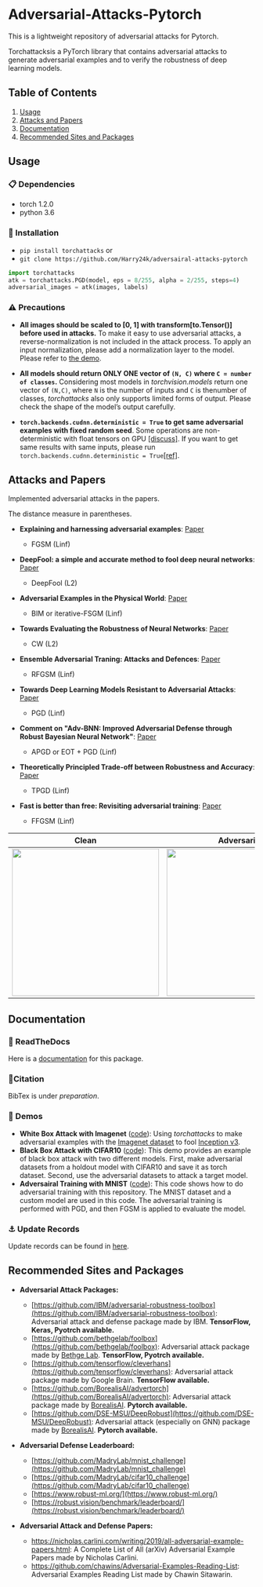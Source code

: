 # Adversarial-Attacks-Pytorch

This is a lightweight repository of adversarial attacks for Pytorch.

Torchattacksis a PyTorch library that contains adversarial attacks to generate adversarial examples and to verify the robustness of deep learning models.



## Table of Contents
1. [Usage](#Usage)
2. [Attacks and Papers](#Attacks-and-Papers)
3. [Documentation](#Documentation)
6. [Recommended Sites and Packages](#Recommended-Sites-and-Packages)



## Usage

### :clipboard: Dependencies

- torch 1.2.0
- python 3.6



### :hammer: Installation

- `pip install torchattacks` or
- `git clone https://github.com/Harry24k/adversairal-attacks-pytorch`

```python
import torchattacks
atk = torchattacks.PGD(model, eps = 8/255, alpha = 2/255, steps=4)
adversarial_images = atk(images, labels)
```



###  :warning: Precautions

* **All images should be scaled to [0, 1] with transform[to.Tensor()] before used in attacks.** To make it easy to use adversarial attacks, a reverse-normalization is not included in the attack process. To apply an input normalization, please add a normalization layer to the model. Please refer to [the demo](https://github.com/Harry24k/adversairal-attacks-pytorch/blob/master/demos/White%20Box%20Attack%20(Imagenet).ipynb).

* **All models should return ONLY ONE vector of `(N, C)` where `C = number of classes`.** Considering most models in _torchvision.models_ return one vector of `(N,C)`, where `N` is the number of inputs and `C` is thenumber of classes, _torchattacks_ also only supports limited forms of output.  Please check the shape of the model’s output carefully.

* **`torch.backends.cudnn.deterministic = True` to get same adversarial examples with fixed random seed**. Some operations are non-deterministic with float tensors on GPU [[discuss]](https://discuss.pytorch.org/t/inconsistent-gradient-values-for-the-same-input/26179). If you want to get same results with same inputs, please run `torch.backends.cudnn.deterministic = True`[[ref]](https://stackoverflow.com/questions/56354461/reproducibility-and-performance-in-pytorch).




## Attacks and Papers

Implemented adversarial attacks in the papers.

The distance measure in parentheses.

* **Explaining and harnessing adversarial examples**: [Paper](https://arxiv.org/abs/1412.6572)
  
  - FGSM (Linf)
* **DeepFool: a simple and accurate method to fool deep neural networks**: [Paper](https://arxiv.org/abs/1511.04599)
  
  - DeepFool (L2)
* **Adversarial Examples in the Physical World**: [Paper](https://arxiv.org/abs/1607.02533)
  
  - BIM or iterative-FSGM (Linf)
* **Towards Evaluating the Robustness of Neural Networks**: [Paper](https://arxiv.org/abs/1608.04644)
  
  - CW (L2)
* **Ensemble Adversarial Traning: Attacks and Defences**: [Paper](https://arxiv.org/abs/1705.07204)
  
  - RFGSM (Linf)
* **Towards Deep Learning Models Resistant to Adversarial Attacks**: [Paper](https://arxiv.org/abs/1706.06083)
  
  - PGD (Linf)
* **Comment on "Adv-BNN: Improved Adversarial Defense through Robust Bayesian Neural Network"**: [Paper](https://arxiv.org/abs/1907.00895)
  
  - APGD or EOT + PGD  (Linf)
* **Theoretically Principled Trade-off between Robustness and Accuracy**: [Paper](https://arxiv.org/abs/1901.08573)

  - TPGD  (Linf)

* **Fast is better than free: Revisiting adversarial training**: [Paper](https://arxiv.org/abs/2001.03994)
  
  - FFGSM  (Linf)
  
  
Clean | Adversarial
:---: | :---:
<img src="https://github.com/Harry24k/adversairal-attacks-pytorch/blob/master/pic/clean.png" width="300" height="300"> | <img src="https://github.com/Harry24k/adversairal-attacks-pytorch/blob/master/pic/pgd.png" width="300" height="300">



## Documentation

### :book: ReadTheDocs

Here is a [documentation](https://adversarial-attacks-pytorch.readthedocs.io/en/latest/index.html) for this package.



### :bell: ​Citation

BibTex is under *preparation*.



### :rocket: Demos

- **White Box Attack with Imagenet** ([code](https://github.com/Harry24k/adversairal-attacks-pytorch/blob/master/demos/White%20Box%20Attack%20(Imagenet).ipynb)):  Using _torchattacks_ to make adversarial examples with the [Imagenet dataset](http://www.image-net.org/) to fool [Inception v3](https://arxiv.org/abs/1512.00567).
- **Black Box Attack with CIFAR10** ([code](https://github.com/Harry24k/adversarial-attacks-pytorch/blob/master/demos/Black%20Box%20Attack%20(CIFAR10).ipynb)):  This demo provides an example of black box attack with two different models. First, make adversarial datasets from a holdout model with CIFAR10 and save it as torch dataset. Second, use the adversarial datasets to attack a target model.
- **Adversairal Training with MNIST** ([code](https://github.com/Harry24k/adversairal-attacks-pytorch/blob/master/demos/Adversairal%20Training%20(MNIST).ipynb)):  This code shows how to do adversarial training with this repository. The MNIST dataset and a custom model are used in this code. The adversarial training is performed with PGD, and then FGSM is applied to evaluate the model.



### :anchor: Update Records

Update records can be found in [here](https://github.com/Harry24k/adversairal-attacks-pytorch/blob/master/Update%20Records.md).



##  Recommended Sites and Packages

* **Adversarial Attack Packages:**
  
    * [https://github.com/IBM/adversarial-robustness-toolbox](https://github.com/IBM/adversarial-robustness-toolbox): Adversarial attack and defense package made by IBM. **TensorFlow, Keras, Pyotrch available.**
    * [https://github.com/bethgelab/foolbox](https://github.com/bethgelab/foolbox): Adversarial attack package made by [Bethge Lab](http://bethgelab.org/). **TensorFlow, Pyotrch available.**
    * [https://github.com/tensorflow/cleverhans](https://github.com/tensorflow/cleverhans): Adversarial attack package made by Google Brain. **TensorFlow available.**
    * [https://github.com/BorealisAI/advertorch](https://github.com/BorealisAI/advertorch): Adversarial attack package made by [BorealisAI](https://www.borealisai.com/en/). **Pytorch available.**
    * [https://github.com/DSE-MSU/DeepRobust](https://github.com/DSE-MSU/DeepRobust): Adversarial attack (especially on GNN) package made by [BorealisAI](https://www.borealisai.com/en/). **Pytorch available.**
    
    
    
* **Adversarial Defense Leaderboard:**
  
    * [https://github.com/MadryLab/mnist_challenge](https://github.com/MadryLab/mnist_challenge)
    * [https://github.com/MadryLab/cifar10_challenge](https://github.com/MadryLab/cifar10_challenge)
    * [https://www.robust-ml.org/](https://www.robust-ml.org/)
    * [https://robust.vision/benchmark/leaderboard/](https://robust.vision/benchmark/leaderboard/)
    
    
    
* **Adversarial Attack and Defense Papers:**
  
    * https://nicholas.carlini.com/writing/2019/all-adversarial-example-papers.html: A Complete List of All (arXiv) Adversarial Example Papers made by Nicholas Carlini.
    * https://github.com/chawins/Adversarial-Examples-Reading-List: Adversarial Examples Reading List made by Chawin Sitawarin.